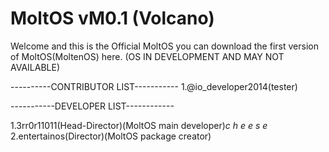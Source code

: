 # MoltOS vM0.1 (Volcano)
Welcome and this is the Official MoltOS you can download the first version of MoltOS(MoltenOS) here.
(OS IN DEVELOPMENT AND MAY NOT AVAILABLE)

----------CONTRIBUTOR LIST-----------
1.@io_developer2014(tester)

-----------DEVELOPER LIST------------

1.3rr0r11011(Head-Director)(MoltOS main developer)*c h e e s e*
2.entertainos(Director)(MoltOS package creator)
